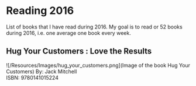 # Reading 2016
List of books that I have read during 2016. My goal is to read or 52 books during 2016, i.e. one average one book every week.  

## Hug Your Customers : Love the Results 
![/Resources/Images/hug_your_customers.png](Image of the book Hug Your Customers)
By: Jack Mitchell  
ISBN: 9780141015224

